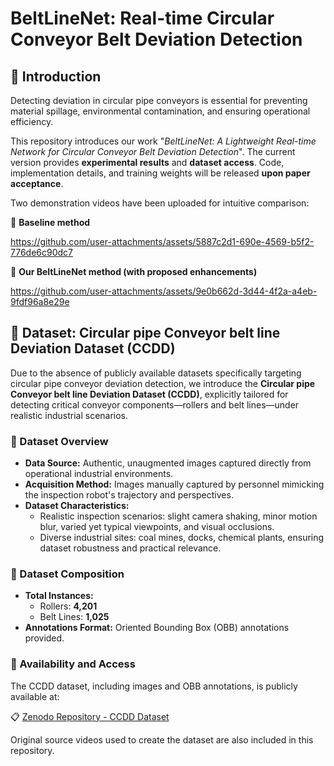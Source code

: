 # BeltLineNet: Real-time Circular Conveyor Belt Deviation Detection

## 🌟 Introduction

Detecting deviation in circular pipe conveyors is essential for preventing material spillage, environmental contamination, and ensuring operational efficiency.

This repository introduces our work "*BeltLineNet: A Lightweight Real-time Network for Circular Conveyor Belt Deviation Detection*". The current version provides **experimental results** and **dataset access**. Code, implementation details, and training weights will be released **upon paper acceptance**.

Two demonstration videos have been uploaded for intuitive comparison:

 🔹 **Baseline method**

https://github.com/user-attachments/assets/5887c2d1-690e-4569-b5f2-776de6c90dc7

  
 🔹 **Our BeltLineNet method (with proposed enhancements)**

https://github.com/user-attachments/assets/9e0b662d-3d44-4f2a-a4eb-9fdf96a8e29e





## 📂 Dataset: Circular pipe Conveyor belt line Deviation Dataset (CCDD)

Due to the absence of publicly available datasets specifically targeting circular pipe conveyor deviation detection, we introduce the **Circular pipe Conveyor belt line Deviation Dataset (CCDD)**, explicitly tailored for detecting critical conveyor components—rollers and belt lines—under realistic industrial scenarios.

### 📌 Dataset Overview

- **Data Source:** Authentic, unaugmented images captured directly from operational industrial environments.
- **Acquisition Method:** Images manually captured by personnel mimicking the inspection robot's trajectory and perspectives.
- **Dataset Characteristics:**
  - Realistic inspection scenarios: slight camera shaking, minor motion blur, varied yet typical viewpoints, and visual occlusions.
  - Diverse industrial sites: coal mines, docks, chemical plants, ensuring dataset robustness and practical relevance.

### 📌 Dataset Composition

- **Total Instances:**
  - Rollers: **4,201**
  - Belt Lines: **1,025**
- **Annotations Format:** Oriented Bounding Box (OBB) annotations provided.

### 📌 Availability and Access

The CCDD dataset, including images and OBB annotations, is publicly available at:

📋 [Zenodo Repository - CCDD Dataset](https://doi.org/10.5281/zenodo.15094230)

Original source videos used to create the dataset are also included in this repository.

